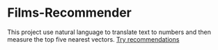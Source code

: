 # Films-Recommender
This project use natural language to translate text to numbers and then measure the top five nearest vectors.
<a href="https://films-recommender-957cuezneuxcrunejdzfel.streamlit.app">Try recommendations</a>
